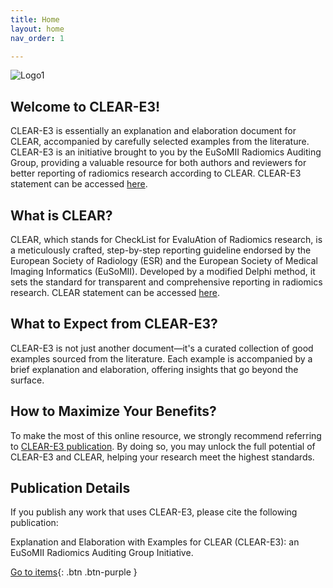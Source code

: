 ```yaml
---
title: Home
layout: home
nav_order: 1

---
```


![Logo1](/CLEAR-E3/assets/images/logo.png)

## Welcome to CLEAR-E3!

CLEAR-E3 is essentially an explanation and elaboration document for CLEAR, accompanied by carefully selected examples from the literature. CLEAR-E3 is an initiative brought to you by the EuSoMII Radiomics Auditing Group, providing a valuable resource for both authors and reviewers for better reporting of radiomics research according to CLEAR. CLEAR-E3 statement can be accessed [here]().

## What is CLEAR?
CLEAR, which stands for CheckList for EvaluAtion of Radiomics research, is a meticulously crafted, step-by-step reporting guideline endorsed by the European Society of Radiology (ESR) and the European Society of Medical Imaging Informatics (EuSoMII). Developed by a modified Delphi method, it sets the standard for transparent and comprehensive reporting in radiomics research. CLEAR statement can be accessed [here](https://insightsimaging.springeropen.com/articles/10.1186/s13244-023-01415-8).

## What to Expect from CLEAR-E3?
CLEAR-E3 is not just another document—it's a curated collection of good examples sourced from the literature. Each example is accompanied by a brief explanation and elaboration, offering insights that go beyond the surface. 

## How to Maximize Your Benefits?
To make the most of this online resource, we strongly recommend referring to [CLEAR-E3 publication](). By doing so, you may unlock the full potential of CLEAR-E3 and CLEAR, helping your research meet the highest standards.

## Publication Details
If you publish any work that uses CLEAR-E3, please cite the following publication:

Explanation and Elaboration with Examples for CLEAR (CLEAR-E3): an EuSoMII Radiomics Auditing Group Initiative.



[Go to items](https://radiomic.github.io/CLEAR-E3/docs/Item1.html){: .btn .btn-purple }
